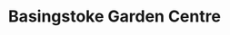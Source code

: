 ---
title: "Basingstoke Garden Centre"
url: /basingstoke/basingstoke-garden-centre/
shop: Garten-Center
---